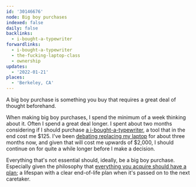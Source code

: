 ```yaml
---
id: '30146676'
node: Big boy purchases
indexed: false
daily: false
backlinks:
  - i-bought-a-typewriter
forwardlinks:
  - i-bought-a-typewriter
  - the-fucking-laptop-class
  - ownership
updates:
  - '2022-01-21'
places:
  - 'Berkeley, CA'
---
```

A big boy purchase is something you buy that requires a great deal of thought beforehand. 

When making big boy purchases, I spend the minimum of a week thinking about it. Often I spend a great deal longer. I spent about two months considering if I should purchase [a i-bought-a-typewriter](i-bought-a-typewriter.md), a tool that in the end cost me $125. I've been [debating replacing my laptop](the-fucking-laptop-class.md) for about three months now, and given that will cost me upwards of $2,000, I should continue on for quite a while longer before I make a decision. 

Everything that's not essential should, ideally, be a big boy purchase. Especially given the philosophy that [everything you acquire should have a plan](ownership.md); a lifespan with a clear end-of-life plan when it's passed on to the next caretaker. 
